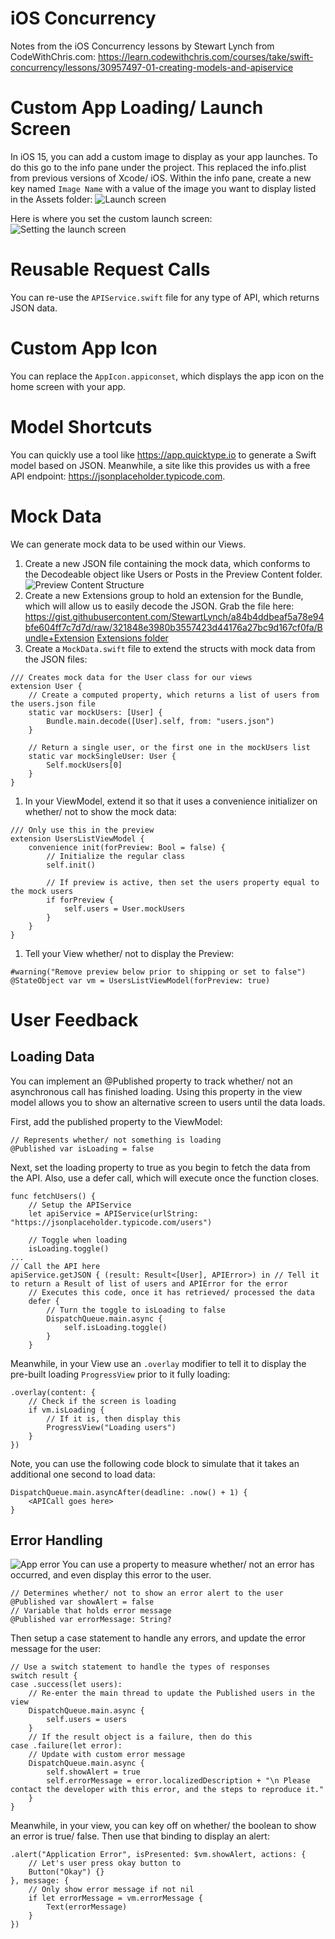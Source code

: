#  iOS Concurrency
Notes from the iOS Concurrency lessons by Stewart Lynch from CodeWithChris.com:
 https://learn.codewithchris.com/courses/take/swift-concurrency/lessons/30957497-01-creating-models-and-apiservice

# Custom App Loading/ Launch Screen
In iOS 15, you can add a custom image to display as your app launches. To do this go to the info pane under the
 project. This replaced the info.plist from
previous versions of Xcode/ iOS. Within the info pane, create a new key named `Image Name` with a value of the image you want
to display listed in the Assets folder:
![Launch screen](img/launchScreenScreenshot.png)

Here is where you set the custom launch screen:
![Setting the launch screen](img/settingLaunchScreen.png)

# Reusable Request Calls
You can re-use the `APIService.swift` file for any type of API, which returns JSON data. 

# Custom App Icon
You can replace the `AppIcon.appiconset`, which displays the app icon on the home screen with your app.

# Model Shortcuts
You can quickly use a tool like https://app.quicktype.io to generate a Swift model based on JSON. Meanwhile, a site like 
this provides us with a free API endpoint: https://jsonplaceholder.typicode.com.

# Mock Data 
We can generate mock data to be used within our Views.
1) Create a new JSON file containing the mock data, which conforms to the Decodeable object like Users or Posts in the Preview Content folder.
    ![Preview Content Structure](img/previewContent.png)
1) Create a new Extensions group to hold an extension for the Bundle, which will allow us to easily decode the JSON. Grab the file here: 
 https://gist.githubusercontent.com/StewartLynch/a84b4ddbeaf5a78e94bfe604ff7c7d7d/raw/321848e3980b3557423d44176a27bc9d167cf0fa/Bundle+Extension
    [Extensions folder](img/extensionsFolder.png)
1) Create a `MockData.swift` file to extend the structs with mock data from the JSON files:
```
/// Creates mock data for the User class for our views
extension User {
    // Create a computed property, which returns a list of users from the users.json file
    static var mockUsers: [User] {
        Bundle.main.decode([User].self, from: "users.json")
    }
    
    // Return a single user, or the first one in the mockUsers list
    static var mockSingleUser: User {
        Self.mockUsers[0]
    }
}
```
1) In your ViewModel, extend it so that it uses a convenience initializer on whether/ not to show the mock data:
```
/// Only use this in the preview
extension UsersListViewModel {
    convenience init(forPreview: Bool = false) {
        // Initialize the regular class
        self.init()
        
        // If preview is active, then set the users property equal to the mock users
        if forPreview {
            self.users = User.mockUsers
        }
    }
}
```
1) Tell your View whether/ not to display the Preview:
```
#warning("Remove preview below prior to shipping or set to false")
@StateObject var vm = UsersListViewModel(forPreview: true)
```

# User Feedback
## Loading Data 
You can implement an @Published property to track whether/ not an asynchronous call has finished loading. Using
this property in the view model allows you to show an alternative screen to users until the data loads.

First, add the published property to the ViewModel:
```
// Represents whether/ not something is loading
@Published var isLoading = false
```
Next, set the loading property to true as you begin to fetch the data from the API. Also, use a defer call, which
will execute once the function closes. 
```
func fetchUsers() {
    // Setup the APIService
    let apiService = APIService(urlString: "https://jsonplaceholder.typicode.com/users")
    
    // Toggle when loading
    isLoading.toggle()
...
// Call the API here
apiService.getJSON { (result: Result<[User], APIError>) in // Tell it to return a Result of list of users and APIError for the error
    // Executes this code, once it has retrieved/ processed the data
    defer {
        // Turn the toggle to isLoading to false
        DispatchQueue.main.async {
            self.isLoading.toggle()
        }
    }
```
Meanwhile, in your View use an `.overlay` modifier to tell it to display the pre-built loading `ProgressView`
prior to it fully loading:
```
.overlay(content: {
    // Check if the screen is loading
    if vm.isLoading {
        // If it is, then display this
        ProgressView("Loading users")
    }
})
```

Note, you can use the following code block to simulate that it takes an additional one second to load
data:
```
DispatchQueue.main.asyncAfter(deadline: .now() + 1) {
    <APICall goes here>
}
```

## Error Handling
![App error](img/appError.png)
You can use a property to measure whether/ not an error has occurred, and even display this error to the 
user. 
```
// Determines whether/ not to show an error alert to the user
@Published var showAlert = false
// Variable that holds error message
@Published var errorMessage: String?
```
Then setup a case statement to handle any errors, and update the error message for the user:
```
// Use a switch statement to handle the types of responses
switch result {
case .success(let users):
    // Re-enter the main thread to update the Published users in the view
    DispatchQueue.main.async {
        self.users = users
    }
    // If the result object is a failure, then do this
case .failure(let error):
    // Update with custom error message
    DispatchQueue.main.async {
        self.showAlert = true
        self.errorMessage = error.localizedDescription + "\n Please contact the developer with this error, and the steps to reproduce it."
    }
}
```
Meanwhile, in your view, you can key off on whether/ the boolean to show an error is true/ false. Then use that binding
to display an alert:
```
.alert("Application Error", isPresented: $vm.showAlert, actions: {
    // Let's user press okay button to 
    Button("Okay") {}
}, message: {
    // Only show error message if not nil
    if let errorMessage = vm.errorMessage {
        Text(errorMessage)
    }
})
```
